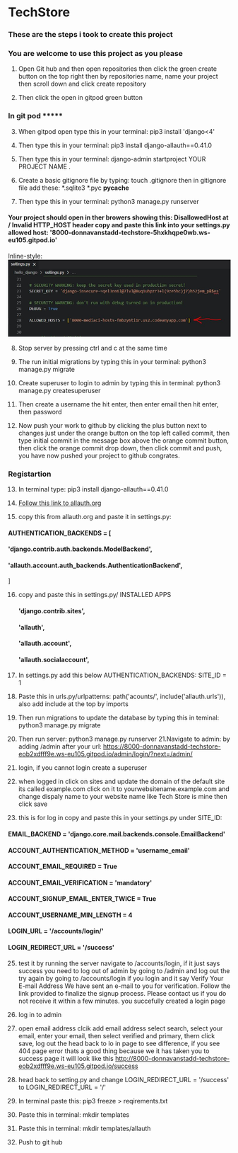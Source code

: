 # TechStore

### These are the steps i took to create this project
### You are welcome to use this project as you please

1. Open Git hub and then open repositories then click the green create button on the top right then by repositories name, name your project then scroll down and click create repository

2. Then click the open in gitpod green button

### In git pod *****

3. When gitpod open type this in your terminal: pip3 install 'django<4'

4. Then type this in your terminal: pip3 install django-allauth==0.41.0

5. Then type this in your terminal: django-admin startproject YOUR PROJECT NAME .

6. Create a basic gitignore file by typing: touch .gitignore then in gitignore file add these: *.sqlite3 *.pyc __pycache__

7. Then type this in your terminal: python3 manage.py runserver

#### Your project should open in ther browers showing this: DisallowedHost at / Invalid HTTP_HOST header copy and paste this link into your settings.py allowed host: '8000-donnavanstadd-techstore-5hxkhqpe0wb.ws-eu105.gitpod.io'
 
Inline-style: 
![alt text](allowed_hosts.jpeg "Logo Title Text 1")

8. Stop server by pressing ctrl and c at the same time

9. The run initial migrations by typing this in your terminal: python3 manage.py migrate

10. Create superuser to login to admin by typing this in terminal: python3 manage.py createsuperuser

11. Then create a username the hit enter, then enter email then hit enter, then password

12. Now push your work to github by clicking the plus button next to changes just under the orange button on the top left called commit, then type initial commit in the message box above the orange commit button, then click the orange commit drop down, then click commit and push, you have now pushed your project to github congrates.

### Registartion
13. In terminal type: pip3 install django-allauth==0.41.0

14. [Follow this link to allauth.org](https://docs.allauth.org/en/latest/installation/quickstart.html)

15. copy this from allauth.org and paste it in settings.py: 
#### AUTHENTICATION_BACKENDS = [
 ####  'django.contrib.auth.backends.ModelBackend',

  #### 'allauth.account.auth_backends.AuthenticationBackend',
]

16. copy and paste this in settings.py/ INSTALLED APPS

    #### 'django.contrib.sites',
    #### 'allauth',
    #### 'allauth.account',
    #### 'allauth.socialaccount',

17. In settings.py add this below AUTHENTICATION_BACKENDS: SITE_ID = 1

18. Paste this in urls.py/urlpatterns: path('acounts/', include('allauth.urls')), also add include at the top by imports

19. Then run migrations to update the database by typing this in teminal: python3 manage.py migrate 

20. Then run server: python3 manage.py runserver
21.Navigate to admin: by adding /admin after your url: https://8000-donnavanstadd-techstore-eob2xdfff9e.ws-eu105.gitpod.io/admin/login/?next=/admin/
22. login, if you cannot login create a superuser
23. when logged in click on sites and update the domain of the default site its called example.com click on it to yourwebsitename.example.com and change dispaly name to your website name like Tech Store is mine then click save

24. this is for log in copy and paste this in your settings.py under SITE_ID:

#### EMAIL_BACKEND = 'django.core.mail.backends.console.EmailBackend'

#### ACCOUNT_AUTHENTICATION_METHOD = 'username_email'
#### ACCOUNT_EMAIL_REQUIRED = True
#### ACCOUNT_EMAIL_VERIFICATION = 'mandatory'
#### ACCOUNT_SIGNUP_EMAIL_ENTER_TWICE = True
#### ACCOUNT_USERNAME_MIN_LENGTH = 4
#### LOGIN_URL = '/accounts/login/'
#### LOGIN_REDIRECT_URL = '/success'

25. test it by running the server navigate to /accounts/login, if it just says success you need to log out of admin by going to /admin and log out the try again by going to /accounts/login if you login and it say Verify Your E-mail Address
We have sent an e-mail to you for verification. Follow the link provided to finalize the signup process. Please contact us if you do not receive it within a few minutes. you succefully created a login page

26. log in to admin

27. open email address clcik add email address select search, select your email, enter your email, then select verified and primary, thern click save, log out the head back to lo in page to see difference, if you see 404 page error thats a good thing because we it has taken you to success page it will look like this http://8000-donnavanstadd-techstore-eob2xdfff9e.ws-eu105.gitpod.io/success

28. head back to setting.py and change LOGIN_REDIRECT_URL = '/success' to LOGIN_REDIRECT_URL = '/'

29. In terminal paste this: pip3 freeze > reqirements.txt

30. Paste this in terminal: mkdir templates
31. Paste this in terminal: mkdir templates/allauth

31. Push to git hub